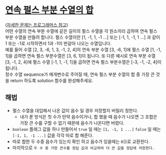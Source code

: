 # [연속 펄스 부분 수열의 합](https://github.com/malvr00/Java-algorithm/blob/master/programmers/level3/step6/src/Main.java)

([자세한 문제는 프로그래머스 참고](https://school.programmers.co.kr/learn/courses/30/lessons/161988)) <br/>
어떤 수열의 연속 부분 수열에 같은 길이의 펄스 수열을 각 원소끼리 곱하여 연속 펄스 부분 수열을 만들려 합니다. 펄스 수열이란 [1, -1, 1, -1 …] 또는 [-1, 1, -1, 1 …] 과 같이 1 또는 -1로 시작하면서 1과 -1이 번갈아 나오는 수열입니다. <br/>
예를 들어 수열 [2, 3, -6, 1, 3, -1, 2, 4]의 연속 부분 수열 [3, -6, 1]에 펄스 수열 [1, -1, 1]을 곱하면 연속 펄스 부분수열은 [3, 6, 1]이 됩니다. 또 다른 예시로 연속 부분 수열 [3, -1, 2, 4]에 펄스 수열 [-1, 1, -1, 1]을 곱하면 연속 펄스 부분수열은 [-3, -1, -2, 4]이 됩니다.<br/>
정수 수열 sequence가 매개변수로 주어질 때, 연속 펄스 부분 수열의 합 중 가장 큰 것을 return 하도록 solution 함수를 완성해주세요.

## 해법
* 펄스 수열을 대입해서 나온 값이 음수 일 경우 저장할지 버릴리 정한다.
  * 내가 푼 방식은 첫 수가 만약 음수이거나, 합 했을 때 음수가 나오면 그 조합은 가장 큰 수를 구할 수 없기 때문에 음수가 나온다면 버렸다.
* `boolean` 플래그 값을 하나 만들어서 `true` 일 때는 `[1, -1, 1 ...]` `false` 일 때는 `[-1, 1, -1 ...]` 값을 각각 따로 합 해준다.
* 따로 합한 두 수중 음수가 있는지 확인 하고 음수가 있을때는 `0`으로 교환한다.
* 마지막으로 `두 수 중 가장 큰수를 정답 값과 비교하여 더 큰 값을 정답에 저장한다.` 
